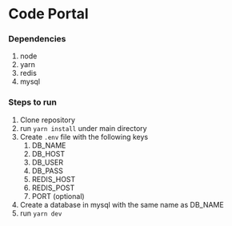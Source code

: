 # Code Portal

### Dependencies
1. node
2. yarn
3. redis
4. mysql

### Steps to run
1. Clone repository
2. run `yarn install` under main directory
3. Create `.env` file with the following keys
	1. DB_NAME
	2. DB_HOST
	3. DB_USER
	4. DB_PASS
	5. REDIS_HOST
	6. REDIS_POST
	7. PORT (optional)
4. Create a database in mysql with the same name as DB_NAME
5. run `yarn dev`